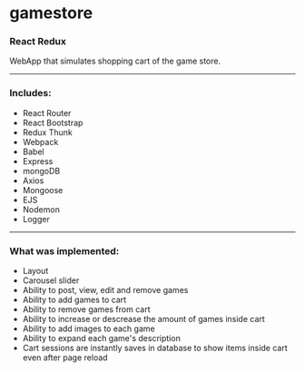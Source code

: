 # gamestore

### React Redux

WebApp that simulates shopping cart of the game store.

---

### Includes:

* React Router
* React Bootstrap
* Redux Thunk
* Webpack
* Babel
* Express
* mongoDB
* Axios
* Mongoose
* EJS
* Nodemon
* Logger

---

### What was implemented:

* Layout
* Carousel slider
* Ability to post, view, edit and remove games
* Ability to add games to cart
* Ability to remove games from cart
* Ability to increase or descrease the amount of games inside cart
* Ability to add images to each game
* Ability to expand each game's description
* Cart sessions are instantly saves in database to show items inside cart even after page reload
